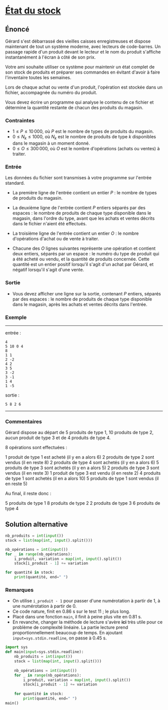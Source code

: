 # [État du stock](http://www.france-ioi.org/algo/task.php?idChapter=527&idTask=355)

## Énoncé

Gérard s'est débarrassé des vieilles caisses enregistreuses et dispose maintenant de tout un système moderne, avec lecteurs de code-barres. Un passage rapide d'un produit devant le lecteur et le nom du produit s'affiche instantanément à l'écran à côté de son prix.

Votre ami souhaite utiliser ce système pour maintenir un état complet de son stock de produits et préparer ses commandes en évitant d'avoir à faire l'inventaire toutes les semaines.

Lors de chaque achat ou vente d'un produit, l'opération est stockée dans un fichier, accompagnée du numéro du produit.

Vous devez écrire un programme qui analyse le contenu de ce fichier et détermine la quantité restante de chacun des produits du magasin.

### Contraintes

* $1 \leqslant P \leqslant 10\,000$, où $P$ est le nombre de types de produits du magasin.
* $0 \leqslant N_k \leqslant 1000$, où $N_k$ est le nombre de produits de type $k$ disponibles dans le magasin à un moment donné.
* $0 \leqslant O \leqslant 300\,000$, où $O$ est le nombre d'opérations (achats ou ventes) à traiter.

### Entrée
Les données du fichier sont transmises à votre programme sur l'entrée standard.

* La première ligne de l'entrée contient un entier $P$ : le nombre de types de produits du magasin.

* La deuxième ligne de l'entrée contient $P$ entiers séparés par des espaces : le nombre de produits de chaque type disponible dans le magasin, dans l'ordre du type, avant que les achats et ventes décrits dans le fichier n'aient été effectués.

* La troisième ligne de l'entrée contient un entier $O$ : le nombre d'opérations d'achat ou de vente à traiter.

* Chacune des $O$ lignes suivantes représente une opération et contient deux entiers, séparés par un espace : le numéro du type de produit qui a été acheté ou vendu, et la quantité de produits concernée. Cette quantité est un entier positif lorsqu'il s'agit d'un achat par Gérard, et négatif lorsqu'il s'agit d'une vente.

### Sortie
* Vous devez afficher une ligne sur la sortie, contenant $P$ entiers, séparés par des espaces : le nombre de produits de chaque type disponible dans le magasin, après les achats et ventes décrits dans l'entrée.

### Exemple

---

entrée :

    4
    5 10 0 4
    8
    1 1
    2 -2
    4 2
    3 5
    3 -2
    3 -1
    1 4
    1 -5

sortie :

    5 8 2 6

---

### Commentaires
Gérard dispose au départ de 5 produits de type 1, 10 produits de type 2, aucun produit de type 3 et de 4 produits de type 4.

8 opérations sont effectuées :

1 produit de type 1 est acheté (il y en a alors 6)
2 produits de type 2 sont vendus (il en reste 8)
2 produits de type 4 sont achetés (il y en a alors 6)
5 produits de type 3 sont achetés (il y en a alors 5)
2 produits de type 3 sont vendus (il en reste 3)
1 produit de type 3 est vendu (il en reste 2)
4 produits de type 1 sont achetés (il en a alors 10)
5 produits de type 1 sont vendus (il en reste 5)

Au final, il reste donc :

5 produits de type 1
8 produits de type 2
2 produits de type 3
6 produits de type 4

## Solution alternative

```python
nb_produits = int(input())
stock = list(map(int, input().split()))

nb_opérations = int(input())
for _ in range(nb_opérations):
    i_produit, variation = map(int, input().split())
    stock[i_produit - 1] += variation

for quantité in stock:
    print(quantité, end=" ")
```

### Remarques

* On utilise `i_produit - 1` pour passer d'une numérotation à partir de $1$, à une numérotation à partir de $0$.
* Ce code nature, finit en $0.86~\text{s}$ sur le test 11 ; le plus long.
* Placé dans une fonction `main`, il finit à peine plus vite en $0.81~\text{s}$.
* En revanche, changer la méthode de lecture s'avère **ici** très utile pour ce problème de complexité linéaire. La partie lecture prend proportionnellement beaucoup de temps. En ajoutant `input=sys.stdin.readline`, on passe à $0.45~\text{s}$.

```python
import sys
def main(input=sys.stdin.readline):
    nb_produits = int(input())
    stock = list(map(int, input().split()))
    
    nb_opérations = int(input())
    for _ in range(nb_opérations):
        i_produit, variation = map(int, input().split())
        stock[i_produit - 1] += variation
    
    for quantité in stock:
        print(quantité, end=" ")
main()
```